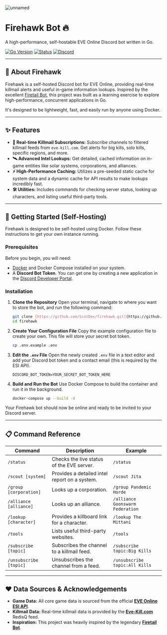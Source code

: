 
![unnamed](https://github.com/user-attachments/assets/332e86fb-100e-465e-8def-8f7c807e2e68)


# Firehawk Bot 🔥

A high-performance, self-hostable EVE Online Discord bot written in Go.

[![Go Version](https://img.shields.io/badge/go-1.25-blue.svg)](https://golang.org)
[![Status](https://img.shields.io/badge/status-active-green.svg)](https://github.com/ScotDex/firehawk)
[![Discord](https://img.shields.io/discord/790348216587255808?label=Support%20Server&logo=discord)](https://discord.gg/tas2ggVUr3)

---

## 📖 About Firehawk

Firehawk is a self-hosted Discord bot for EVE Online, providing real-time killmail alerts and useful in-game information lookups. Inspired by the excellent [Firetail Bot](https://forums.eveonline.com/t/firetail-eve-discord-bot/45283), this project was built as a learning exercise to explore high-performance, concurrent applications in Go.

It's designed to be lightweight, fast, and easily run by anyone using Docker.

---

## ✨ Features

* **📰 Real-time Killmail Subscriptions:** Subscribe channels to filtered killmail feeds from `eve-kill.com`. Get alerts for big kills, solo kills, specific regions, and more.
* **🛰️ Advanced Intel Lookups:** Get detailed, cached information on in-game entities like solar systems, corporations, and alliances.
* **⚡ High-Performance Caching:** Utilizes a pre-seeded static cache for system data and a dynamic cache for API results to make lookups incredibly fast.
* **🛠️ Utilities:** Includes commands for checking server status, looking up characters, and listing useful third-party tools.

---

## 🚀 Getting Started (Self-Hosting)

Firehawk is designed to be self-hosted using Docker. Follow these instructions to get your own instance running.

### Prerequisites

Before you begin, you will need:
* [Docker](https://www.docker.com/get-started) and Docker Compose installed on your system.
* A **Discord Bot Token**. You can get one by creating a new application in the [Discord Developer Portal](https://discord.com/developers/applications).

### Installation

1.  **Clone the Repository**
    Open your terminal, navigate to where you want to store the bot, and run the following command:
    ```bash
    git clone [https://github.com/ScotDex/firehawk.git](https://github.com/ScotDex/firehawk.git)
    cd firehawk
    ```

2.  **Create Your Configuration File**
    Copy the example configuration file to create your own. This file will store your secret bot token.
    ```bash
    cp .env.example .env
    ```

3.  **Edit the `.env` File**
    Open the newly created `.env` file in a text editor and add your Discord bot token and a contact email (this is required by the ESI API).
    ```env
    DISCORD_BOT_TOKEN=YOUR_SECRET_BOT_TOKEN_HERE
    ```

4.  **Build and Run the Bot**
    Use Docker Compose to build the container and run it in the background.
    ```bash
    docker-compose up --build -d
    ```

Your Firehawk bot should now be online and ready to be invited to your Discord server.

---
## 📋 Command Reference

| Command                  | Description                                | Example                            |
| ------------------------ | ------------------------------------------ | ---------------------------------- |
| `/status`                | Checks the live status of the EVE server.  | `/status`                          |
| `/scout [system]`        | Provides a detailed intel report on a system. | `/scout Jita`                      |
| `/group [corporation]`   | Looks up a corporation.                    | `/group Pandemic Horde`            |
| `/alliance [alliance]`   | Looks up an alliance.                      | `/alliance Goonswarm Federation`   |
| `/lookup [character]`    | Provides a killboard link for a character. | `/lookup The Mittani`              |
| `/tools`                 | Lists useful third-party websites.         | `/tools`                           |
| `/subscribe [topic]`     | Subscribes the channel to a killmail feed. | `/subscribe topic:Big Kills`       |
| `/unsubscribe [topic]`   | Unsubscribes the channel from a feed.      | `/unsubscribe topic:All Kills`     |

---

## ❤️ Data Sources & Acknowledgements

* **Game Data:** All core game data is sourced from the official [**EVE Online ESI API**](https://esi.evetech.net/).
* **Killmail Data:** Real-time killmail data is provided by the [**Eve-Kill.com**](https://eve-kill.com/) RedisQ feed.
* **Inspiration:** This project was heavily inspired by the legendary [**Firetail Bot**](https://forums.eveonline.com/t/firetail-eve-discord-bot/45283).
